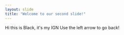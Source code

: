 ```yaml
---
layout: slide
title: "Welcome to our second slide!"
---
```

Hi this is Black, it's my IGN
Use the left arrow to go back!
